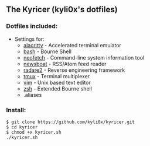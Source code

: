## The Kyricer (kyli0x's dotfiles)

### Dotfiles included:
- Settings for:
    - [alacritty](https://github.com/alacritty/alacritty) - Accelerated terminal emulator
    - [bash](https://en.wikipedia.org/wiki/Bash_%28Unix_shell%29) - Bourne Shell
    - [neofetch](https://github.com/dylanaraps/neofetch) - Command-line system information tool
    - [newsboat](https://en.wikipedia.org/wiki/Newsbeuter) - RSS/Atom feed reader
    - [radare2](https://en.wikipedia.org/wiki/Radare2) - Reverse engineering framework
    - [tmux](https://en.wikipedia.org/wiki/Tmux) - Terminal multiplexer
    - [vim](<https://en.wikipedia.org/wiki/Vim_(text_editor)>) - Unix based text editor
    - [zsh](https://en.wikipedia.org/wiki/Z_shell) - Extended Bourne shell
    - .aliases
### Install:
```
$ git clone https://github.com/kyli0x/kyricer.git
$ cd kyricer
$ chmod +x kyricer.sh
./kyricer.sh
```
